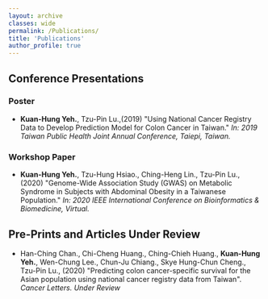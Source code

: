 ```yaml
---
layout: archive
classes: wide
permalink: /Publications/
title: 'Publications'
author_profile: true
---
```

## Conference Presentations
### Poster
* **Kuan-Hung Yeh.**, Tzu-Pin Lu.,(2019) "Using National Cancer Registry Data to Develop Prediction Model for Colon Cancer in Taiwan." *In: 2019 Taiwan Public Health Joint Annual Conference, Taiepi, Taiwan.*

### Workshop Paper
* **Kuan-Hung Yeh.**, Tzu-Hung Hsiao., Ching-Heng Lin., Tzu-Pin Lu., (2020) "Genome-Wide Association Study (GWAS) on Metabolic Syndrome in Subjects with Abdominal Obesity in a Taiwanese Population." *In: 2020 IEEE International Conference on Bioinformatics & Biomedicine, Virtual.*

## Pre-Prints and Articles Under Review
* Han-Ching Chan., Chi-Cheng Huang., Ching-Chieh Huang., **Kuan-Hung Yeh.**, Wen-Chung Lee., Chun-Ju Chiang., Skye Hung-Chun Cheng., Tzu-Pin Lu., (2020) "Predicting colon cancer-specific survival for the Asian population using national cancer registry data from Taiwan". *Cancer Letters. Under Review*
